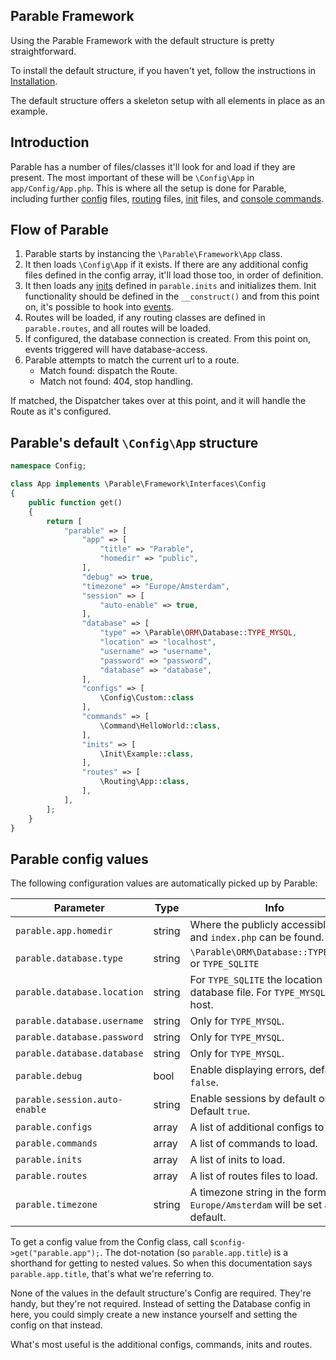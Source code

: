 ## Parable Framework

Using the Parable Framework with the default structure is pretty straightforward.

To install the default structure, if you haven't yet, follow the instructions in [Installation](../installation).

The default structure offers a skeleton setup with all elements in place as an example.

## Introduction

Parable has a number of files/classes it'll look for and load if they are present. The most important of these will be `\Config\App` in `app/Config/App.php`. This is where all the setup is done for Parable, including further [config](../components/configs) files, [routing](../components/routing) files, [init](../components/inits) files, and [console commands](../components/console#commands).

## Flow of Parable

1. Parable starts by instancing the `\Parable\Framework\App` class.
2. It then loads `\Config\App` if it exists. If there are any additional config files defined in the config array, it'll load those too, in order of definition.
3. It then loads any [inits](../components/inits) defined in `parable.inits` and initializes them. Init functionality should be defined in the `__construct()` and from this point on, it's possible to hook into [events](../components/events).
4. Routes will be loaded, if any routing classes are defined in `parable.routes`, and all routes will be loaded.
5. If configured, the database connection is created. From this point on, events triggered will have database-access.
6. Parable attempts to match the current url to a route.
    - Match found: dispatch the Route.
    - Match not found: 404, stop handling.
    
If matched, the Dispatcher takes over at this point, and it will handle the Route as it's configured.

## Parable's default `\Config\App` structure

```php
namespace Config;

class App implements \Parable\Framework\Interfaces\Config
{
    public function get()
    {
        return [
            "parable" => [
                "app" => [
                    "title" => "Parable",
                    "homedir" => "public",
                ],
                "debug" => true,
                "timezone" => "Europe/Amsterdam",
                "session" => [
                    "auto-enable" => true,
                ],
                "database" => [
                    "type" => \Parable\ORM\Database::TYPE_MYSQL,
                    "location" => "localhost",
                    "username" => "username",
                    "password" => "password",
                    "database" => "database",
                ],
                "configs" => [
                    \Config\Custom::class
                ],
                "commands" => [
                    \Command\HelloWorld::class,
                ],
                "inits" => [
                    \Init\Example::class,
                ],
                "routes" => [
                    \Routing\App::class,
                ],
            ],
        ];
    }
}
```

## Parable config values

The following configuration values are automatically picked up by Parable:

Parameter|Type|Info
---------|----|------
`parable.app.homedir`|string|Where the publicly accessible files and `index.php` can be found.
`parable.database.type`|string|`\Parable\ORM\Database::TYPE_MYSQL` or `TYPE_SQLITE`
`parable.database.location`|string|For `TYPE_SQLITE` the location of the database file. For `TYPE_MYSQL` the host.
`parable.database.username`|string|Only for `TYPE_MYSQL`.
`parable.database.password`|string|Only for `TYPE_MYSQL`.
`parable.database.database`|string|Only for `TYPE_MYSQL`.
`parable.debug`|bool|Enable displaying errors, default `false`.
`parable.session.auto-enable`|string|Enable sessions by default or not. Default `true`.
`parable.configs`|array|A list of additional configs to load.
`parable.commands`|array|A list of commands to load.
`parable.inits`|array|A list of inits to load.
`parable.routes`|array|A list of routes files to load.
`parable.timezone`|string|A timezone string in the form of `Europe/Amsterdam` will be set as default.

To get a config value from the Config class, call `$config->get("parable.app");`. The dot-notation (so `parable.app.title`) is a shorthand for getting to nested values. So when this documentation says `parable.app.title`, that's what we're referring to.

None of the values in the default structure's Config are required. They're handy, but they're not required. Instead of setting the Database config in here, you could simply create a new instance yourself and setting the config on that instead.

What's most useful is the additional configs, commands, inits and routes.